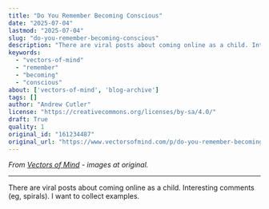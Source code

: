 ```yaml
---
title: "Do You Remember Becoming Conscious"
date: "2025-07-04"
lastmod: "2025-07-04"
slug: "do-you-remember-becoming-conscious"
description: "There are viral posts about coming online as a child. Interesting comments (eg, spirals). I want to collect examples."
keywords:
  - "vectors-of-mind"
  - "remember"
  - "becoming"
  - "conscious"
about: ['vectors-of-mind', 'blog-archive']
tags: []
author: "Andrew Cutler"
license: "https://creativecommons.org/licenses/by-sa/4.0/"
draft: True
quality: 1
original_id: "161234487"
original_url: "https://www.vectorsofmind.com/p/do-you-remember-becoming-conscious"
---
```

*From [Vectors of Mind](https://www.vectorsofmind.com/p/do-you-remember-becoming-conscious) - images at original.*

---

There are viral posts about coming online as a child. Interesting comments (eg, spirals). I want to collect examples. 

